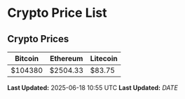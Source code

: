 # Crypto Price List

## Crypto Prices
| Bitcoin | Ethereum | Litecoin |
| ------- | -------- | -------- |
| $104380 | $2504.33 | $83.75 |
**Last Updated:** 2025-06-18 10:55 UTC
**Last Updated:** $DATE$
